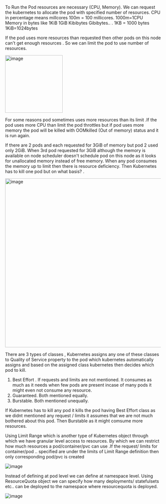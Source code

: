 To Run the Pod resources are necessary (CPU, Memory).
We can request the kubernetes to allocate the pod with specified number of resources.
CPU in percentage  means millcores 100m = 100 millicores. 1000m=1CPU
Memory in bytes like 1KiB 1GiB Kibibytes Gibibytes.. . 1KB = 1000 bytes 1KiB=1024bytes

If the pod uses more resources than requested then other pods on this node can't get enough resources . So we can limit the pod to use number of resources.

<img width="186" alt="image" src="https://github.com/KORLA2/Kubernetes/assets/96729391/05300ed4-f05f-4703-9985-b5021da97652">

 For some reasons pod sometimes uses more resources than its limit .If the pod uses more CPU than limit the pod throttles but if pod uses more memory the pod will be killed 
 with OOMkilled (Out of memory) status and it is run again.
 
If there are 2 pods and each  requested for 3GiB of memory but pod 2 used only 2GiB. When 3rd pod requested for 3GiB although the memory is available on node scheduler 
 doesn't schedule pod on this node as it looks for unallocated memory instead of free memory. When any pod consumes the memory up to limit then there is resource deficiency. Then Kubernetes has to kill one pod but on what basis? .
  
<img width="546" alt="image" src="https://github.com/KORLA2/Kubernetes/assets/96729391/e1aeaa51-46f5-4184-a1c4-1edac334cff3">

There are 3 types of classes , Kubernetes assigns any one of these classes to Quality of Service property to the pod which kubernetes automatically assigns and based on the assigned class kubernetes then decides  which pod to kill.

1. Best Effort . If requests and limits are not mentioned. It consumes as much as it needs when few pods are present incase of many pods it might even not consume any resource.
2. Guaranteed. Both mentioned equally.
3. Burstable. Both mentioned unequally.

If Kubernetes has to kill any pod it kills the pod having Best Effort class as we didnt mentioned any request / limits it assumes that we are not much bothered about this pod.
Then Burstable as it might comsume more resources.


Using Limit Range which is another type of Kubernetes object through which we have granular level access to resources. By which we can restrict how much resources a 
pod/container/pvc  can use .If the request/ limits for container/pod .. specified are under the limits of Limit Range definition then only corresponding pod/pvc is created

![image](https://github.com/KORLA2/Kubernetes/assets/96729391/74efdb32-5188-4b11-8817-6b53c6477ba5)

Instead of defining at pod level we can define at namespace level.
Using ResourceQuota object we can specify how many deployments/ statefulsets etc.. can be deployed to the namespace where resourcequota is deployed.

![image](https://github.com/KORLA2/Kubernetes/assets/96729391/633817b3-69e9-4399-9c54-09647789cf10)

